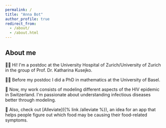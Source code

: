 ```yaml
---
permalink: /
title: "Anna Bot"
author_profile: true
redirect_from: 
  - /about/
  - /about.html
---
```


## About me

👩‍💻 Hi! I'm a postdoc at the University Hospital of Zurich/University of Zurich in the group of Prof. Dr. Katharina Kusejko.

👩‍🎓 Before my postdoc I did a PhD in mathematics at the University of Basel.

🧬 Now, my work consists of modeling different aspects of the HIV epidemic in Switzerland. I'm passionate about understanding infectious diseases better through modeling.

🚀 Also, check out [Alleviate]({% link /alleviate %}), an idea for an app that helps people figure out which food may be causing their food-related symptoms.